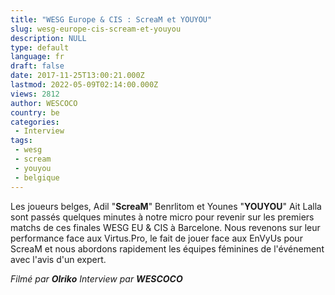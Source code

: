 ```yaml
---
title: "WESG Europe & CIS : ScreaM et YOUYOU"
slug: wesg-europe-cis-scream-et-youyou
description: NULL
type: default
language: fr
draft: false
date: 2017-11-25T13:00:21.000Z
lastmod: 2022-05-09T02:14:00.000Z
views: 2812
author: WESCOCO
country: be
categories:
 - Interview
tags:
 - wesg
 - scream
 - youyou
 - belgique
---
```

Les joueurs belges, Adil "**ScreaM**" Benrlitom et Younes "**YOUYOU**" Ait Lalla sont passés quelques minutes à notre micro pour revenir sur les premiers matchs de ces finales WESG EU & CIS à Barcelone. Nous revenons sur leur performance face aux Virtus.Pro, le fait de jouer face aux EnVyUs pour ScreaM et nous abordons rapidement les équipes féminines de l'événement avec l'avis d'un expert.

_Filmé par **Olriko**_ 
_Interview par **WESCOCO**_

